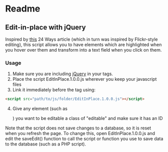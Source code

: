# Readme

## Edit-in-place with jQuery

Inspired by [this](http://24ways.org/2005/edit-in-place-with-ajax]) 24 Ways article (which in turn was inspired by Flickr-style editing), this script allows you to have elements which are highlighted when you hover over them and transform into a text field when you click on them.

### Usage

1. Make sure you are including [jQuery](http://jquery.com) in your <head> tags.
2. Place the script EditInPlace.1.0.0.js wherever you keep your javascript files
3. Link it immediately before the </body> tag using:
```html
<script src="path/to/js/folder/EditInPlace.1.0.0.js"></script>
```
4. Give any element (such as <p>) you want to be editable a class of "editable" and make sure it has an ID

Note that the script does not save changes to a database, so it is reset when you refresh the page. To change this, open EditInPlace.1.0.0.js and edit the saveEdit() function to call the script or function you use to save data to the database (such as a PHP script).